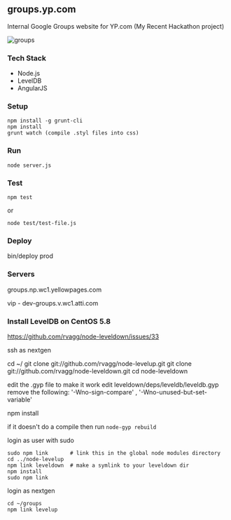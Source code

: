 ## groups.yp.com

Internal Google Groups website for YP.com
(My Recent Hackathon project)

![groups](http://i.imgur.com/RyhDmVe.png)

### Tech Stack

* Node.js
* LevelDB
* AngularJS

### Setup

    npm install -g grunt-cli
    npm install
    grunt watch (compile .styl files into css)

### Run

    node server.js

### Test

    npm test
    
or 
    
    node test/test-file.js

### Deploy

bin/deploy prod

### Servers

groups.np.wc1.yellowpages.com

vip - dev-groups.v.wc1.atti.com

### Install LevelDB on CentOS 5.8
https://github.com/rvagg/node-leveldown/issues/33

ssh as nextgen

  cd ~/
  git clone git://github.com/rvagg/node-levelup.git
  git clone git://github.com/rvagg/node-leveldown.git
  cd node-leveldown

edit the .gyp file to make it work edit leveldown/deps/leveldb/leveldb.gyp remove the following: '-Wno-sign-compare' , '-Wno-unused-but-set-variable'

  npm install 

if it doesn't do a compile then run `node-gyp rebuild`

login as user with sudo

    sudo npm link       # link this in the global node modules directory
    cd ../node-levelup
    npm link leveldown  # make a symlink to your leveldown dir
    npm install
    sudo npm link

login as nextgen

    cd ~/groups
    npm link levelup
